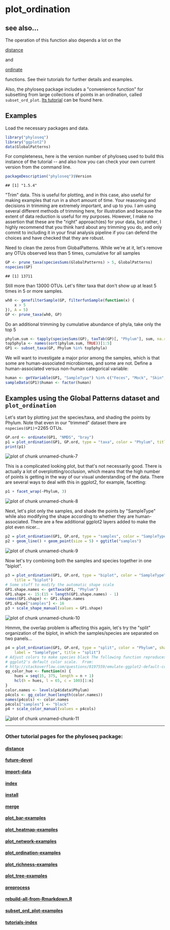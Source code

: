 
<link href="http://kevinburke.bitbucket.org/markdowncss/markdown.css" rel="stylesheet"></link>


# plot_ordination

## see also...
The operation of this function also depends a lot on the 

[distance](https://github.com/joey711/phyloseq/wiki/distance)

and

[ordinate](https://github.com/joey711/phyloseq/wiki/ordinate)

functions. See their tutorials for further details and examples.

Also, the phyloseq package includes a "convenience function" for subsetting from large collections of points in an ordination, called `subset_ord_plot`. [Its tutorial](http://joey711.github.com/phyloseq/subset_ord_plot-examples) can be found here.


## Examples

Load the necessary packages and data.

```r
library("phyloseq")
library("ggplot2")
data(GlobalPatterns)
```


For completeness, here is the version number of phyloseq used to build this instance of the tutorial -- and also how you can check your own current version from the command line.


```r
packageDescription("phyloseq")$Version
```

```
## [1] "1.5.4"
```


"Trim" data. This is useful for plotting, and in this case, also useful for making examples that run in a short amount of time. Your reasoning and decisions in trimming are extremely important, and up to you. I am using several different methods of trimming here, for illustration and because the extent of data reduction is useful for my purposes. However, I make no assertion that these are the "right" approach(es) for your data, but rather, I highly recommend that you think hard about any trimming you do, and only commit to including it in your final analysis pipeline if you can defend the choices and have checked that they are robust. 

Need to clean the zeros from GlobalPatterns. While we're at it, let's remove any OTUs observed less than 5 times, cumulative for all samples


```r
GP <- prune_taxa(speciesSums(GlobalPatterns) > 5, GlobalPatterns)
nspecies(GP)
```

```
## [1] 13711
```


Still more than $13000$ OTUs. Let's filter taxa that don't show up at least 5 times in 5 or more samples.


```r
wh0 <- genefilterSample(GP, filterfunSample(function(x) {
    x > 5
}), A = 5)
GP <- prune_taxa(wh0, GP)
```


Do an additional trimming by cumulative abundance of phyla, take only the top 5


```r
phylum.sum <- tapply(speciesSums(GP), taxTab(GP)[, "Phylum"], sum, na.rm = TRUE)
top5phyla <- names(sort(phylum.sum, TRUE))[1:5]
GP1 <- subset_taxa(GP, Phylum %in% top5phyla)
```


We will want to investigate a major prior among the samples, which is that some are human-associated microbiomes, and some are not. Define a human-associated versus non-human categorical variable:


```r
human <- getVariable(GP1, "SampleType") %in% c("Feces", "Mock", "Skin", "Tongue")
sampleData(GP1)$human <- factor(human)
```




## Examples using the Global Patterns dataset and `plot_ordination`

Let's start by plotting just the species/taxa, and shading the points by Phylum. Note that even in our "trimmed" dataset there are `nspecies(GP1)`=2265 OTUs.


```r
GP.ord <- ordinate(GP1, "NMDS", "bray")
p1 = plot_ordination(GP1, GP.ord, type = "taxa", color = "Phylum", title = "taxa")
print(p1)
```

![plot of chunk unnamed-chunk-7](figure/unnamed-chunk-7.png) 



This is a complicated looking plot, but that's not necessarily good. There is actually a lot of overplotting/occlusion, which means that the high number of points is getting in the way of our visual understanding of the data. There are several ways to deal with this in ggplot2, for example, facetting:


```r
p1 + facet_wrap(~Phylum, 3)
```

![plot of chunk unnamed-chunk-8](figure/unnamed-chunk-8.png) 



Next, let's plot only the samples, and shade the points by "SampleType" while also modifying the shape according to whether they are human-associated. There are a few additional ggplot2 layers added to make the plot even nicer...


```r
p2 = plot_ordination(GP1, GP.ord, type = "samples", color = "SampleType", shape = "human")
p2 + geom_line() + geom_point(size = 5) + ggtitle("samples")
```

![plot of chunk unnamed-chunk-9](figure/unnamed-chunk-9.png) 



Now let's try combining both the samples and species together in one "biplot".


```r
p3 = plot_ordination(GP1, GP.ord, type = "biplot", color = "SampleType", shape = "Phylum", 
    title = "biplot")
# Some stuff to modify the automatic shape scale
GP1.shape.names <- getTaxa(GP1, "Phylum")
GP1.shape <- 15:(15 + length(GP1.shape.names) - 1)
names(GP1.shape) <- GP1.shape.names
GP1.shape["samples"] <- 16
p3 + scale_shape_manual(values = GP1.shape)
```

![plot of chunk unnamed-chunk-10](figure/unnamed-chunk-10.png) 



Hmmm, the overlap problem is affecting this again, let's try the "split" organization of the biplot, in which the samples/species are separated on two panels...

```r
p4 = plot_ordination(GP1, GP.ord, type = "split", color = "Phylum", shape = "human", 
    label = "SampleType", title = "split")
# Adjust colors to make species black The following function reproduces
# ggplot2's default color scale.  From:
# http://stackoverflow.com/questions/8197559/emulate-ggplot2-default-color-palette
gg_color_hue <- function(n) {
    hues = seq(15, 375, length = n + 1)
    hcl(h = hues, l = 65, c = 100)[1:n]
}
color.names <- levels(p4$data$Phylum)
p4cols <- gg_color_hue(length(color.names))
names(p4cols) <- color.names
p4cols["samples"] <- "black"
p4 + scale_color_manual(values = p4cols)
```

![plot of chunk unnamed-chunk-11](figure/unnamed-chunk-11.png) 

			


---

### Other tutorial pages for the phyloseq package:

#### [distance](distance.html)

#### [future-devel](future-devel.html)

#### [import-data](import-data.html)

#### [index](index.html)

#### [install](install.html)

#### [merge](merge.html)

#### [plot_bar-examples](plot_bar-examples.html)

#### [plot_heatmap-examples](plot_heatmap-examples.html)

#### [plot_network-examples](plot_network-examples.html)

#### [plot_ordination-examples](plot_ordination-examples.html)

#### [plot_richness-examples](plot_richness-examples.html)

#### [plot_tree-examples](plot_tree-examples.html)

#### [preprocess](preprocess.html)

#### [rebuild-all-from-Rmarkdown.R](rebuild-all-html-from-Rmarkdown.R)

#### [subset_ord_plot-examples](subset_ord_plot-examples.html)

#### [tutorials-index](tutorials-index.html)


